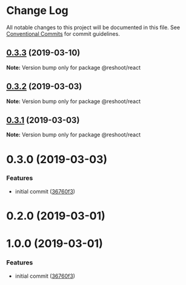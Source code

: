 # Change Log

All notable changes to this project will be documented in this file.
See [Conventional Commits](https://conventionalcommits.org) for commit guidelines.

## [0.3.3](https://github.com/billykwok/reshoot/packages/reshoot-react/compare/@reshoot/react@0.3.2...@reshoot/react@0.3.3) (2019-03-10)

**Note:** Version bump only for package @reshoot/react





## [0.3.2](https://github.com/billykwok/reshoot/packages/reshoot-react/compare/@reshoot/react@0.3.1...@reshoot/react@0.3.2) (2019-03-03)

**Note:** Version bump only for package @reshoot/react





## [0.3.1](https://github.com/billykwok/reshoot/packages/reshoot-react/compare/@reshoot/react@0.3.0...@reshoot/react@0.3.1) (2019-03-03)

**Note:** Version bump only for package @reshoot/react





# 0.3.0 (2019-03-03)


### Features

* initial commit ([36760f3](https://github.com/billykwok/reshoot/packages/reshoot-react/commit/36760f3))





# 0.2.0 (2019-03-01)



# 1.0.0 (2019-03-01)


### Features

* initial commit ([36760f3](https://github.com/billykwok/reshoot/packages/reshoot-react/commit/36760f3))
